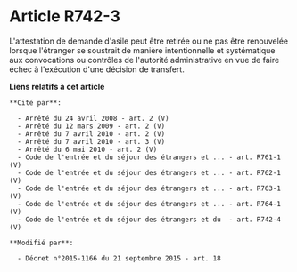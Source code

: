 # Article R742-3

L'attestation de demande d'asile peut être retirée ou ne pas être renouvelée lorsque l'étranger se soustrait de manière
intentionnelle et systématique aux convocations ou contrôles de l'autorité administrative en vue de faire échec à l'exécution
d'une décision de transfert.

**Liens relatifs à cet article**

	**Cité par**:

	  - Arrêté du 24 avril 2008 - art. 2 (V)
	  - Arrêté du 12 mars 2009 - art. 2 (V)
	  - Arrêté du 7 avril 2010 - art. 2 (V)
	  - Arrêté du 7 avril 2010 - art. 3 (V)
	  - Arrêté du 6 mai 2010 - art. 2 (V)
	  - Code de l'entrée et du séjour des étrangers et ... - art. R761-1 (V)
	  - Code de l'entrée et du séjour des étrangers et ... - art. R762-1 (V)
	  - Code de l'entrée et du séjour des étrangers et ... - art. R763-1 (V)
	  - Code de l'entrée et du séjour des étrangers et ... - art. R764-1 (V)
	  - Code de l'entrée et du séjour des étrangers et du  - art. R742-4 (V)

	**Modifié par**:

	  - Décret n°2015-1166 du 21 septembre 2015 - art. 18
